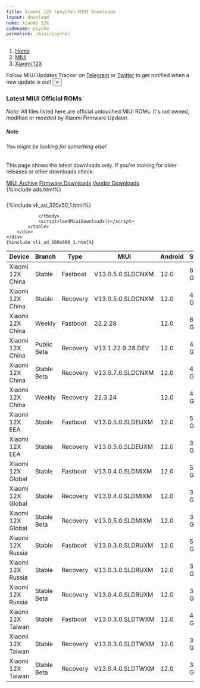 ```yaml
---
title: Xiaomi 12X (psyche) MIUI Downloads
layout: download
name: Xiaomi 12X
codename: psyche
permalink: /miui/psyche/
---
```

<nav aria-label="breadcrumb">
    <ol class="breadcrumb">
        <li class="breadcrumb-item"><a href="/">Home</a></li>
        <li class="breadcrumb-item"><a href="/miui/">MIUI</a></li>
        <li class="breadcrumb-item active" aria-current="page"><a href="/miui/psyche/">Xiaomi 12X</a></li>
    </ol>
</nav>
<div class="alert alert-primary alert-dismissible fade show" role="alert">
    Follow MIUI Updates Tracker on <a href="https://t.me/MIUIUpdatesTracker" class="alert-link">Telegram</a>
     or <a href="https://twitter.com/MiFwUpdater" class="alert-link">Twitter</a> to get notified when a new update is out!
    <button type="button" class="close" data-dismiss="alert" aria-label="Close">
        <span aria-hidden="true">&times;</span>
    </button>
</div>

### Latest MIUI Official ROMs
*Note*: All files listed here are official untouched MIUI ROMs. It's not owned, modified or modded by Xiaomi Firmware Updater.
<div class="card">
  <div class="card-body">
    <h5 class="card-title">Note</h5>
    <h6 class="card-subtitle mb-2 text-muted">You might be looking for something else!</h6>
    <p class="card-text">This page shows the latest downloads only.
     If you're looking for older releases or other downloads check:</p>
    <a href="/archive/miui/psyche/" class="card-link">MIUI Archive</a>
    <a href="/firmware/psyche/" class="card-link">Firmware Downloads</a>
    <a href="/vendor/psyche/" class="card-link">Vendor Downloads</a>
  </div>
</div>
{%include ads.html%}
<div class="row justify-content-center">
    <div class="col-10">
        <div class="table-responsive-md" style="margin-top: 25px;">
            {%include vli_ad_320x50_1.html%}
            <table id="miui" class="display dt-responsive nowrap compact table table-striped table-hover table-sm">
                <thead class="thead-dark">
                    <tr>
                        <th data-ref="device">Device</th>
                        <th data-ref="branch">Branch</th>
                        <th data-ref="type">Type</th>
                        <th data-ref="miui">MIUI</th>
                        <th data-ref="android">Android</th>
                        <th data-ref="size">Size</th>
                        <th data-ref="size">Date</th>
                        <th data-ref="link">Link</th>
                    </tr>
                </thead>
                <tbody>
                <tr><td>Xiaomi 12X China</td><td>Stable</td><td>Fastboot</td><td>V13.0.5.0.SLDCNXM</td><td>12.0</td><td>6.2 GB</td><td>2022-05-24</td><td><a href="/miui/psyche/stable/V13.0.5.0.SLDCNXM/">Download</a></td></tr>
<tr><td>Xiaomi 12X China</td><td>Stable</td><td>Recovery</td><td>V13.0.5.0.SLDCNXM</td><td>12.0</td><td>4.2 GB</td><td>2022-05-30</td><td><a href="/miui/psyche/stable/V13.0.5.0.SLDCNXM/">Download</a></td></tr>
<tr><td>Xiaomi 12X China</td><td>Weekly</td><td>Fastboot</td><td>22.2.28</td><td>12.0</td><td>6.3 GB</td><td>2022-02-28</td><td><a href="/miui/psyche/weekly/22.2.28/">Download</a></td></tr>
<tr><td>Xiaomi 12X China</td><td>Public Beta</td><td>Recovery</td><td>V13.1.22.9.28.DEV</td><td>12.0</td><td>4.6 GB</td><td>2022-09-30</td><td><a href="/miui/psyche/public beta/V13.1.22.9.28.DEV/">Download</a></td></tr>
<tr><td>Xiaomi 12X China</td><td>Stable Beta</td><td>Recovery</td><td>V13.0.7.0.SLDCNXM</td><td>12.0</td><td>4.3 GB</td><td>2022-08-01</td><td><a href="/miui/psyche/stable beta/V13.0.7.0.SLDCNXM/">Download</a></td></tr>
<tr><td>Xiaomi 12X China</td><td>Weekly</td><td>Recovery</td><td>22.3.24</td><td>12.0</td><td>4.3 GB</td><td>2022-03-24</td><td><a href="/miui/psyche/weekly/22.3.24/">Download</a></td></tr>
<tr><td>Xiaomi 12X EEA</td><td>Stable</td><td>Fastboot</td><td>V13.0.5.0.SLDEUXM</td><td>12.0</td><td>5.9 GB</td><td>2022-08-11</td><td><a href="/miui/psyche/stable/V13.0.5.0.SLDEUXM/">Download</a></td></tr>
<tr><td>Xiaomi 12X EEA</td><td>Stable</td><td>Recovery</td><td>V13.0.5.0.SLDEUXM</td><td>12.0</td><td>3.3 GB</td><td>2022-08-19</td><td><a href="/miui/psyche/stable/V13.0.5.0.SLDEUXM/">Download</a></td></tr>
<tr><td>Xiaomi 12X Global</td><td>Stable</td><td>Fastboot</td><td>V13.0.4.0.SLDMIXM</td><td>12.0</td><td>5.9 GB</td><td>2022-08-08</td><td><a href="/miui/psyche/stable/V13.0.4.0.SLDMIXM/">Download</a></td></tr>
<tr><td>Xiaomi 12X Global</td><td>Stable</td><td>Recovery</td><td>V13.0.4.0.SLDMIXM</td><td>12.0</td><td>3.3 GB</td><td>2022-08-23</td><td><a href="/miui/psyche/stable/V13.0.4.0.SLDMIXM/">Download</a></td></tr>
<tr><td>Xiaomi 12X Global</td><td>Stable Beta</td><td>Recovery</td><td>V13.0.5.0.SLDMIXM</td><td>12.0</td><td>3.3 GB</td><td>2022-11-02</td><td><a href="/miui/psyche/stable beta/V13.0.5.0.SLDMIXM/">Download</a></td></tr>
<tr><td>Xiaomi 12X Russia</td><td>Stable</td><td>Fastboot</td><td>V13.0.3.0.SLDRUXM</td><td>12.0</td><td>5.5 GB</td><td>2022-08-16</td><td><a href="/miui/psyche/stable/V13.0.3.0.SLDRUXM/">Download</a></td></tr>
<tr><td>Xiaomi 12X Russia</td><td>Stable</td><td>Recovery</td><td>V13.0.3.0.SLDRUXM</td><td>12.0</td><td>3.3 GB</td><td>2022-08-25</td><td><a href="/miui/psyche/stable/V13.0.3.0.SLDRUXM/">Download</a></td></tr>
<tr><td>Xiaomi 12X Russia</td><td>Stable Beta</td><td>Recovery</td><td>V13.0.4.0.SLDRUXM</td><td>12.0</td><td>3.3 GB</td><td>2022-11-14</td><td><a href="/miui/psyche/stable beta/V13.0.4.0.SLDRUXM/">Download</a></td></tr>
<tr><td>Xiaomi 12X Taiwan</td><td>Stable</td><td>Fastboot</td><td>V13.0.3.0.SLDTWXM</td><td>12.0</td><td>4.7 GB</td><td>2022-08-16</td><td><a href="/miui/psyche/stable/V13.0.3.0.SLDTWXM/">Download</a></td></tr>
<tr><td>Xiaomi 12X Taiwan</td><td>Stable</td><td>Recovery</td><td>V13.0.3.0.SLDTWXM</td><td>12.0</td><td>3.2 GB</td><td>2022-08-25</td><td><a href="/miui/psyche/stable/V13.0.3.0.SLDTWXM/">Download</a></td></tr>
<tr><td>Xiaomi 12X Taiwan</td><td>Stable Beta</td><td>Recovery</td><td>V13.0.4.0.SLDTWXM</td><td>12.0</td><td>3.2 GB</td><td>2022-11-14</td><td><a href="/miui/psyche/stable beta/V13.0.4.0.SLDTWXM/">Download</a></td></tr>

                </tbody>
                <script>loadMiuiDownloads()</script>
            </table>
        </div>
    </div>
    {%include vli_ad_160x600_1.html%}
</div>

